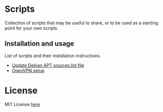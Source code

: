 # Scripts

Collection of scripts that may be useful to share, or to be used as a starting point for your own scripts.

## Installation and usage

List of scripts and their installation instructions.

- [Update Debian APT sources.list file](debian/update-sources-list.sh.md)
- [OpenVPN setup](openvpn/README.md)

# License

MIT License [here](LICENSE)